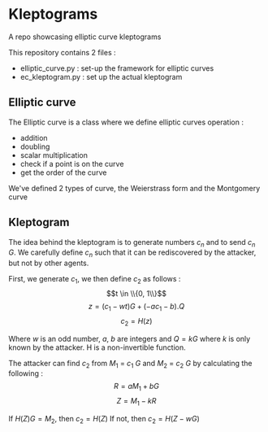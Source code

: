 # Kleptograms

A repo showcasing elliptic curve kleptograms

This repository contains 2 files :
 - elliptic_curve.py : set-up the framework for elliptic curves
 - ec_kleptogram.py : set up the actual kleptogram
 
 ## Elliptic curve
 
 The Elliptic curve is a class where we define elliptic curves operation :
 - addition
 - doubling
 - scalar multiplication
 - check if a point is on the curve
 - get the order of the curve
 
 We've defined 2 types of curve, the Weierstrass form and the Montgomery curve
 
 ## Kleptogram
 
 The idea behind the kleptogram is to generate numbers $c_n$ and to send $c_n$ $G$. We carefully define   $c_n$ such that it can be rediscovered by the attacker, but not by other agents.
 
First, we generate $c_1$, we then define $c_2$ as follows :
$$t \in \\{0, 1\\}$$
$$z = (c_1 - wt) G + (-ac_1 - b) . Q$$ 
$$c_2 = H(z)$$

Where $w$ is an odd number, $a$, $b$ are integers and $Q = k G$ where $k$ is only known by the attacker.  H is a non-invertible function.


The attacker can find $c_2$ from $M_1$ $=$ $c_1$ $G$ and $M_2$ $=$ $c_2$ $G$ by calculating the following :
$$R = aM_1 + bG$$
$$Z = M_1 - kR$$

If $H(Z)G = M_2$, then $c_2 = H(Z)$
If not, then $c_2 = H(Z - wG)$
